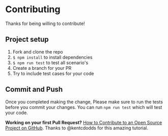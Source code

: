 # Contributing

Thanks for being willing to contribute!

## Project setup

1. Fork and clone the repo
2. `$ npm install` to install dependencies
3. `$ npm run test` to test all scenario's
4. Create a branch for your PR
5. Try to include test cases for your code

## Commit and Push

Once you completed making the change, Please make sure to run the tests before you commit your changes. You can run
`npm run test` which will test your code.

**Working on your first Pull Request?** 
<a href='https://egghead.io/courses/how-to-contribute-to-an-open-source-project-on-github' target='_blank'>How to Contribute to an Open Source Project on GitHub</a>.
Thanks to @kentcdodds for this amazing tutorial.
